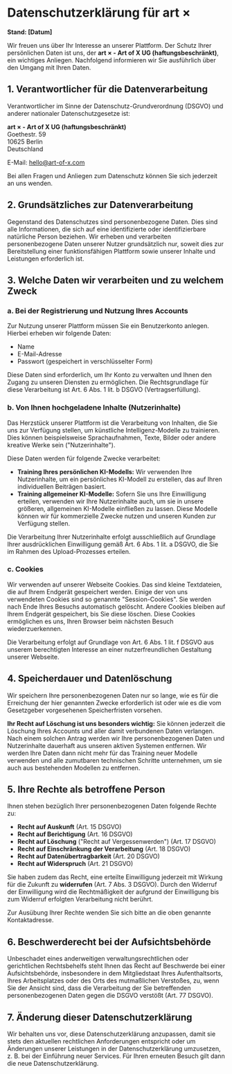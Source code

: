 # Datenschutzerklärung für art ×

**Stand: [Datum]**

Wir freuen uns über Ihr Interesse an unserer Plattform. Der Schutz Ihrer persönlichen Daten ist uns, der **art × - Art of X UG (haftungsbeschränkt)**, ein wichtiges Anliegen. Nachfolgend informieren wir Sie ausführlich über den Umgang mit Ihren Daten.

## 1. Verantwortlicher für die Datenverarbeitung

Verantwortlicher im Sinne der Datenschutz-Grundverordnung (DSGVO) und anderer nationaler Datenschutzgesetze ist:

**art × - Art of X UG (haftungsbeschränkt)**  
Goethestr. 59  
10625 Berlin  
Deutschland

E-Mail: hello@art-of-x.com

Bei allen Fragen und Anliegen zum Datenschutz können Sie sich jederzeit an uns wenden.

## 2. Grundsätzliches zur Datenverarbeitung

Gegenstand des Datenschutzes sind personenbezogene Daten. Dies sind alle Informationen, die sich auf eine identifizierte oder identifizierbare natürliche Person beziehen. Wir erheben und verarbeiten personenbezogene Daten unserer Nutzer grundsätzlich nur, soweit dies zur Bereitstellung einer funktionsfähigen Plattform sowie unserer Inhalte und Leistungen erforderlich ist.

## 3. Welche Daten wir verarbeiten und zu welchem Zweck

### a. Bei der Registrierung und Nutzung Ihres Accounts

Zur Nutzung unserer Plattform müssen Sie ein Benutzerkonto anlegen. Hierbei erheben wir folgende Daten:
*   Name
*   E-Mail-Adresse
*   Passwort (gespeichert in verschlüsselter Form)

Diese Daten sind erforderlich, um Ihr Konto zu verwalten und Ihnen den Zugang zu unseren Diensten zu ermöglichen. Die Rechtsgrundlage für diese Verarbeitung ist Art. 6 Abs. 1 lit. b DSGVO (Vertragserfüllung).

### b. Von Ihnen hochgeladene Inhalte (Nutzerinhalte)

Das Herzstück unserer Plattform ist die Verarbeitung von Inhalten, die Sie uns zur Verfügung stellen, um künstliche Intelligenz-Modelle zu trainieren. Dies können beispielsweise Sprachaufnahmen, Texte, Bilder oder andere kreative Werke sein ("Nutzerinhalte").

Diese Daten werden für folgende Zwecke verarbeitet:

*   **Training Ihres persönlichen KI-Modells:** Wir verwenden Ihre Nutzerinhalte, um ein persönliches KI-Modell zu erstellen, das auf Ihren individuellen Beiträgen basiert.
*   **Training allgemeiner KI-Modelle:** Sofern Sie uns Ihre Einwilligung erteilen, verwenden wir Ihre Nutzerinhalte auch, um sie in unsere größeren, allgemeinen KI-Modelle einfließen zu lassen. Diese Modelle können wir für kommerzielle Zwecke nutzen und unseren Kunden zur Verfügung stellen.

Die Verarbeitung Ihrer Nutzerinhalte erfolgt ausschließlich auf Grundlage Ihrer ausdrücklichen Einwilligung gemäß Art. 6 Abs. 1 lit. a DSGVO, die Sie im Rahmen des Upload-Prozesses erteilen.

### c. Cookies

Wir verwenden auf unserer Webseite Cookies. Das sind kleine Textdateien, die auf Ihrem Endgerät gespeichert werden. Einige der von uns verwendeten Cookies sind so genannte "Session-Cookies". Sie werden nach Ende Ihres Besuchs automatisch gelöscht. Andere Cookies bleiben auf Ihrem Endgerät gespeichert, bis Sie diese löschen. Diese Cookies ermöglichen es uns, Ihren Browser beim nächsten Besuch wiederzuerkennen.

Die Verarbeitung erfolgt auf Grundlage von Art. 6 Abs. 1 lit. f DSGVO aus unserem berechtigten Interesse an einer nutzerfreundlichen Gestaltung unserer Webseite.

## 4. Speicherdauer und Datenlöschung

Wir speichern Ihre personenbezogenen Daten nur so lange, wie es für die Erreichung der hier genannten Zwecke erforderlich ist oder wie es die vom Gesetzgeber vorgesehenen Speicherfristen vorsehen.

**Ihr Recht auf Löschung ist uns besonders wichtig:** Sie können jederzeit die Löschung Ihres Accounts und aller damit verbundenen Daten verlangen. Nach einem solchen Antrag werden wir Ihre personenbezogenen Daten und Nutzerinhalte dauerhaft aus unseren aktiven Systemen entfernen. Wir werden Ihre Daten dann nicht mehr für das Training neuer Modelle verwenden und alle zumutbaren technischen Schritte unternehmen, um sie auch aus bestehenden Modellen zu entfernen.

## 5. Ihre Rechte als betroffene Person

Ihnen stehen bezüglich Ihrer personenbezogenen Daten folgende Rechte zu:
*   **Recht auf Auskunft** (Art. 15 DSGVO)
*   **Recht auf Berichtigung** (Art. 16 DSGVO)
*   **Recht auf Löschung** ("Recht auf Vergessenwerden") (Art. 17 DSGVO)
*   **Recht auf Einschränkung der Verarbeitung** (Art. 18 DSGVO)
*   **Recht auf Datenübertragbarkeit** (Art. 20 DSGVO)
*   **Recht auf Widerspruch** (Art. 21 DSGVO)

Sie haben zudem das Recht, eine erteilte Einwilligung jederzeit mit Wirkung für die Zukunft zu **widerrufen** (Art. 7 Abs. 3 DSGVO). Durch den Widerruf der Einwilligung wird die Rechtmäßigkeit der aufgrund der Einwilligung bis zum Widerruf erfolgten Verarbeitung nicht berührt.

Zur Ausübung Ihrer Rechte wenden Sie sich bitte an die oben genannte Kontaktadresse.

## 6. Beschwerderecht bei der Aufsichtsbehörde

Unbeschadet eines anderweitigen verwaltungsrechtlichen oder gerichtlichen Rechtsbehelfs steht Ihnen das Recht auf Beschwerde bei einer Aufsichtsbehörde, insbesondere in dem Mitgliedstaat Ihres Aufenthaltsorts, Ihres Arbeitsplatzes oder des Orts des mutmaßlichen Verstoßes, zu, wenn Sie der Ansicht sind, dass die Verarbeitung der Sie betreffenden personenbezogenen Daten gegen die DSGVO verstößt (Art. 77 DSGVO).

## 7. Änderung dieser Datenschutzerklärung

Wir behalten uns vor, diese Datenschutzerklärung anzupassen, damit sie stets den aktuellen rechtlichen Anforderungen entspricht oder um Änderungen unserer Leistungen in der Datenschutzerklärung umzusetzen, z. B. bei der Einführung neuer Services. Für Ihren erneuten Besuch gilt dann die neue Datenschutzerklärung.
